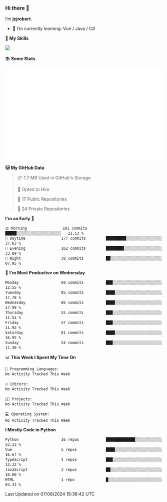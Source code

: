 ### Hi there 👋

I’m **jcjrobert**.

- 🌱 I’m currently learning: Vue / Java / C#

🌟 **My Skills**

![](https://img.shields.io/badge/-Python-3e74a2?style=flat-square&logo=Python&logoColor=fff)

📚 **Some Stats**

![](https://github.com/jcjrobert/github-stats/blob/master/generated/overview.svg)

<!--START_SECTION:waka-->
**🐱 My GitHub Data** 

> 📦 1.7 MB Used in GitHub's Storage 
 > 
> 💼 Opted to Hire
 > 
> 📜 17 Public Repositories 
 > 
> 🔑 24 Private Repositories 
 > 
**I'm an Early 🐤** 

```text
🌞 Morning                101 commits         █████░░░░░░░░░░░░░░░░░░░░   21.13 % 
🌆 Daytime                177 commits         █████████░░░░░░░░░░░░░░░░   37.03 % 
🌃 Evening                162 commits         ████████░░░░░░░░░░░░░░░░░   33.89 % 
🌙 Night                  38 commits          ██░░░░░░░░░░░░░░░░░░░░░░░   07.95 % 
```
📅 **I'm Most Productive on Wednesday** 

```text
Monday                   60 commits          ███░░░░░░░░░░░░░░░░░░░░░░   12.55 % 
Tuesday                  85 commits          ████░░░░░░░░░░░░░░░░░░░░░   17.78 % 
Wednesday                86 commits          ████░░░░░░░░░░░░░░░░░░░░░   17.99 % 
Thursday                 55 commits          ███░░░░░░░░░░░░░░░░░░░░░░   11.51 % 
Friday                   57 commits          ███░░░░░░░░░░░░░░░░░░░░░░   11.92 % 
Saturday                 81 commits          ████░░░░░░░░░░░░░░░░░░░░░   16.95 % 
Sunday                   54 commits          ███░░░░░░░░░░░░░░░░░░░░░░   11.30 % 
```


📊 **This Week I Spent My Time On** 

```text
💬 Programming Languages: 
No Activity Tracked This Week

🔥 Editors: 
No Activity Tracked This Week

🐱‍💻 Projects: 
No Activity Tracked This Week

💻 Operating System: 
No Activity Tracked This Week
```

**I Mostly Code in Python** 

```text
Python                   16 repos            █████████████░░░░░░░░░░░░   53.33 % 
Vue                      5 repos             ████░░░░░░░░░░░░░░░░░░░░░   16.67 % 
TypeScript               4 repos             ███░░░░░░░░░░░░░░░░░░░░░░   13.33 % 
JavaScript               3 repos             ██░░░░░░░░░░░░░░░░░░░░░░░   10.00 % 
HTML                     1 repo              █░░░░░░░░░░░░░░░░░░░░░░░░   03.33 % 
```




 Last Updated on 07/06/2024 18:38:42 UTC
<!--END_SECTION:waka-->
